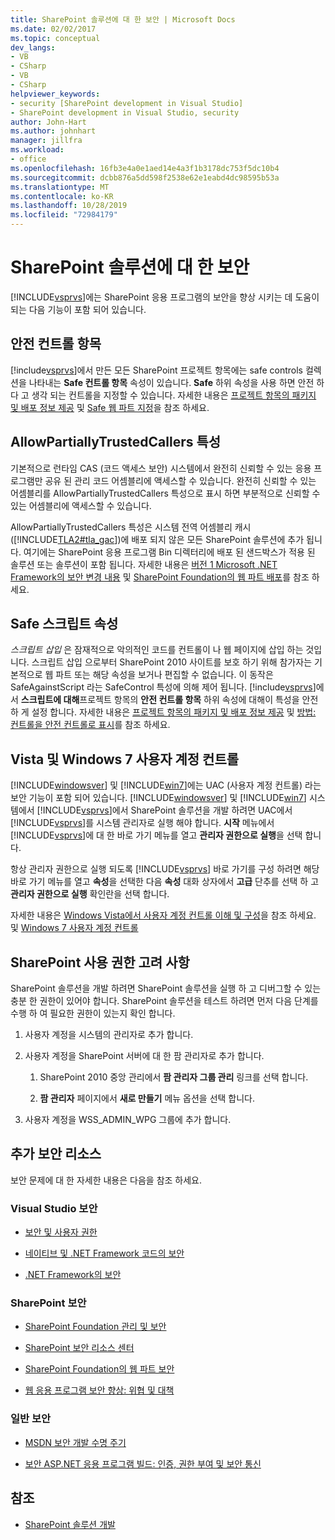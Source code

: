 ```yaml
---
title: SharePoint 솔루션에 대 한 보안 | Microsoft Docs
ms.date: 02/02/2017
ms.topic: conceptual
dev_langs:
- VB
- CSharp
- VB
- CSharp
helpviewer_keywords:
- security [SharePoint development in Visual Studio]
- SharePoint development in Visual Studio, security
author: John-Hart
ms.author: johnhart
manager: jillfra
ms.workload:
- office
ms.openlocfilehash: 16fb3e4a0e1aed14e4a3f1b3178dc753f5dc10b4
ms.sourcegitcommit: dcbb876a5dd598f2538e62e1eabd4dc98595b53a
ms.translationtype: MT
ms.contentlocale: ko-KR
ms.lasthandoff: 10/28/2019
ms.locfileid: "72984179"
---
```

# <a name="security-for-sharepoint-solutions"></a>SharePoint 솔루션에 대 한 보안
  [!INCLUDE[vsprvs](../sharepoint/includes/vsprvs-md.md)]에는 SharePoint 응용 프로그램의 보안을 향상 시키는 데 도움이 되는 다음 기능이 포함 되어 있습니다.

## <a name="safe-control-entries"></a>안전 컨트롤 항목
 [!include[vsprvs](../sharepoint/includes/vsprvs-md.md)]에서 만든 모든 SharePoint 프로젝트 항목에는 safe controls 컬렉션을 나타내는 **Safe 컨트롤 항목** 속성이 있습니다. **Safe** 하위 속성을 사용 하면 안전 하다 고 생각 되는 컨트롤을 지정할 수 있습니다. 자세한 내용은 [프로젝트 항목의 패키지 및 배포 정보 제공](../sharepoint/providing-packaging-and-deployment-information-in-project-items.md) 및 [Safe 웹 파트 지정](/previous-versions/office/developer/sharepoint2003/dd583154(v=office.11)#sharepoint_northwindwebparts_topic19)을 참조 하세요.

## <a name="allowpartiallytrustedcallers-attribute"></a>AllowPartiallyTrustedCallers 특성
 기본적으로 런타임 CAS (코드 액세스 보안) 시스템에서 완전히 신뢰할 수 있는 응용 프로그램만 공유 된 관리 코드 어셈블리에 액세스할 수 있습니다. 완전히 신뢰할 수 있는 어셈블리를 AllowPartiallyTrustedCallers 특성으로 표시 하면 부분적으로 신뢰할 수 있는 어셈블리에 액세스할 수 있습니다.

 AllowPartiallyTrustedCallers 특성은 시스템 전역 어셈블리 캐시 ([!INCLUDE[TLA2#tla_gac](../sharepoint/includes/tla2sharptla-gac-md.md)])에 배포 되지 않은 모든 SharePoint 솔루션에 추가 됩니다. 여기에는 SharePoint 응용 프로그램 Bin 디렉터리에 배포 된 샌드박스가 적용 된 솔루션 또는 솔루션이 포함 됩니다. 자세한 내용은 [버전 1 Microsoft .NET Framework의 보안 변경 내용](/previous-versions/msp-n-p/ff921345(v=pandp.10)) 및 [SharePoint Foundation의 웹 파트 배포](/previous-versions/office/developer/sharepoint-2010/cc768621(v=office.14))를 참조 하세요.

## <a name="safe-against-script-property"></a>Safe 스크립트 속성
 *스크립트 삽입* 은 잠재적으로 악의적인 코드를 컨트롤이 나 웹 페이지에 삽입 하는 것입니다. 스크립트 삽입 으로부터 SharePoint 2010 사이트를 보호 하기 위해 참가자는 기본적으로 웹 파트 또는 해당 속성을 보거나 편집할 수 없습니다. 이 동작은 SafeAgainstScript 라는 SafeControl 특성에 의해 제어 됩니다. [!include[vsprvs](../sharepoint/includes/vsprvs-md.md)]에서 **스크립트에 대해**프로젝트 항목의 **안전 컨트롤 항목** 하위 속성에 대해이 특성을 안전 하 게 설정 합니다. 자세한 내용은 [프로젝트 항목의 패키지 및 배포 정보 제공](../sharepoint/providing-packaging-and-deployment-information-in-project-items.md) 및 [방법: 컨트롤을 안전 컨트롤로 표시](../sharepoint/how-to-mark-controls-as-safe-controls.md)를 참조 하세요.

## <a name="vista-and-windows-7-user-account-control"></a>Vista 및 Windows 7 사용자 계정 컨트롤
 [!INCLUDE[windowsver](../sharepoint/includes/windowsver-md.md)] 및 [!INCLUDE[win7](../sharepoint/includes/win7-md.md)]에는 UAC (사용자 계정 컨트롤) 라는 보안 기능이 포함 되어 있습니다. [!INCLUDE[windowsver](../sharepoint/includes/windowsver-md.md)] 및 [!INCLUDE[win7](../sharepoint/includes/win7-md.md)] 시스템에서 [!INCLUDE[vsprvs](../sharepoint/includes/vsprvs-md.md)]에서 SharePoint 솔루션을 개발 하려면 UAC에서 [!INCLUDE[vsprvs](../sharepoint/includes/vsprvs-md.md)]를 시스템 관리자로 실행 해야 합니다. **시작** 메뉴에서 [!INCLUDE[vsprvs](../sharepoint/includes/vsprvs-md.md)]에 대 한 바로 가기 메뉴를 열고 **관리자 권한으로 실행**을 선택 합니다.

 항상 관리자 권한으로 실행 되도록 [!INCLUDE[vsprvs](../sharepoint/includes/vsprvs-md.md)] 바로 가기를 구성 하려면 해당 바로 가기 메뉴를 열고 **속성**을 선택한 다음 **속성** 대화 상자에서 **고급** 단추를 선택 하 고 **관리자 권한으로 실행** 확인란을 선택 합니다.

 자세한 내용은 [Windows Vista에서 사용자 계정 컨트롤 이해 및 구성](/previous-versions/windows/it-pro/windows-vista/cc709628(v=ws.10))을 참조 하세요. 및 [Windows 7 사용자 계정 컨트롤](/previous-versions/windows/it-pro/windows-server-2008-R2-and-2008/cc731416(v=ws.10))

## <a name="sharepoint-permissions-considerations"></a>SharePoint 사용 권한 고려 사항
 SharePoint 솔루션을 개발 하려면 SharePoint 솔루션을 실행 하 고 디버그할 수 있는 충분 한 권한이 있어야 합니다. SharePoint 솔루션을 테스트 하려면 먼저 다음 단계를 수행 하 여 필요한 권한이 있는지 확인 합니다.

1. 사용자 계정을 시스템의 관리자로 추가 합니다.

2. 사용자 계정을 SharePoint 서버에 대 한 팜 관리자로 추가 합니다.

    1. SharePoint 2010 중앙 관리에서 **팜 관리자 그룹 관리** 링크를 선택 합니다.

    2. **팜 관리자** 페이지에서 **새로 만들기** 메뉴 옵션을 선택 합니다.

3. 사용자 계정을 WSS_ADMIN_WPG 그룹에 추가 합니다.

## <a name="additional-security-resources"></a>추가 보안 리소스
 보안 문제에 대 한 자세한 내용은 다음을 참조 하세요.

### <a name="visual-studio-security"></a>Visual Studio 보안

- [보안 및 사용자 권한](/previous-versions/visualstudio/visual-studio-2010/ms165099(v=vs.100))

- [네이티브 및 .NET Framework 코드의 보안](/previous-versions/visualstudio/visual-studio-2010/1787tk12(v=vs.100))

- [.NET Framework의 보안](/previous-versions/dotnet/netframework-4.0/fkytk30f(v=vs.100))

### <a name="sharepoint-security"></a>SharePoint 보안

- [SharePoint Foundation 관리 및 보안](/previous-versions/office/developer/sharepoint-2010/ee537811(v=office.14))

- [SharePoint 보안 리소스 센터](/sharepoint/dev/)

- [SharePoint Foundation의 웹 파트 보안](/previous-versions/office/developer/sharepoint-2010/cc768613(v=office.14))

- [웹 응용 프로그램 보안 향상: 위협 및 대책](/previous-versions/msp-n-p/ff649874(v=pandp.10))

### <a name="general-security"></a>일반 보안

- [MSDN 보안 개발 수명 주기](https://www.microsoft.com/msrc?rtc=1)

- [보안 ASP.NET 응용 프로그램 빌드: 인증, 권한 부여 및 보안 통신](/previous-versions/msp-n-p/ff649100(v=pandp.10))

## <a name="see-also"></a>참조

- [SharePoint 솔루션 개발](../sharepoint/developing-sharepoint-solutions.md)